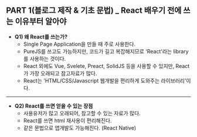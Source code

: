 ## PART 1(블로그 제작 & 기초 문법) _ React 배우기 전에 쓰는 이유부터 알아야

- **Q1) 왜 React를 쓰는가?**
  - Single Page Application을 만들 때 주로 사용한다.
  - PureJS를 쓰고도 가능하지만, 코드가 길고 복잡해지므로 'React'라는 library를 사용하는 것이다.
  - React 외에도 Vue, Svelete, Preact, SolidJS 등을 사용할 수 있지만, React가 가장 오래되고 참고자료가 많다.
  - React는 'HTML/CSS/Javascript 웹개발을 편리하게 도와주는 라이브러리'이다.
------- 
- **Q2) React를 쓰면 얻을 수 있는 장점**
  - 사용유저가 많고 오래되어, 참고할 수 있는 자료가 많다.
  - React를 쓰면 html 재사용이 편리해진다.
  - 같은 문법으로 앱개발도 가능해진다. (React Native)
